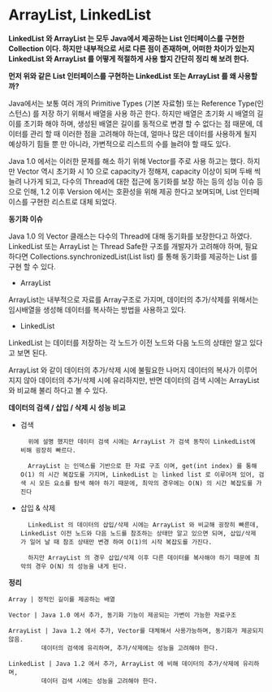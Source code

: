 # ArrayList, LinkedList

**LinkedList 와 ArrayList 는 모두 Java에서 제공하는 List 인터페이스를 구현한 Collection 이다. 
하지만 내부적으로 서로 다른 점이 존재하며, 어떠한 차이가 있는지 LinkedList 와 ArrayList 를 어떻게 적절하게 사용 할지 간단히 정리 해 보려 한다.** 


**먼저 위와 같은 List 인터페이스를 구현하는 LinkedList 또는 ArrayList 를 왜 사용할까?**

Java에서는 보통 여러 개의 Primitive Types (기본 자료형) 또는 Reference Type(인스턴스) 를 저장 하기 위해서 배열을 사용 하곤 한다. 
하지만 배열은 초기화 시 배열의 길이를 초기화 해야 하며, 생성된 배열은 길이를 동적으로 변경 할 수 없다는 점 때문에, 
데이터를 관리 할 때 이러한 점을 고려해야 하는데, 얼마나 많은 데이터를 사용하게 될지 예상하기 힘들 뿐 만 아니라, 가변적으로 리스트의 수를 늘려야 할 때도 있다.

Java 1.0 에서는 이러한 문제를 해소 하기 위해 Vector를 주로 사용 하고는 했다.
하지만 Vector 역시 초기화 시 10 으로 capacity가 정해져, capacity 이상이 되며 두배 씩 늘려 나가게 되고, 
다수의 Thread에 대한 접근에 동기화를 보장 하는 등의 성능 이슈 등으로 인해, 
1.2 이후 Version 에서는 호환성을 위해 제공 한다고 보며되며, List 인터페이스를 구현한 리스트로 대체 되었다.


**동기화 이슈**

Java 1.0 의 Vector 클래스는 다수의 Thread에 대해 동기화를 보장한다고 하였다. LinkedList 또는 ArrayList 는 Thread Safe한 구조를 개발자가 고려해야 하며, 필요하다면 Collections.synchronizedList(List<T> list)  를 통해 동기화를 제공하는 List 를 구현 할 수 있다.

- ArrayList

ArrayList는 내부적으로 자료를 Array구조로 가지며, 데이터의 추가/삭제를 위해서는 임시배열을 생성해 데이터를 복사하는 방법을 사용하고 있다.

- LinkedList

LinkedList 는 데이터를 저장하는 각 노드가 이전 노드와 다음 노드의 상태만 알고 있다고 보면 된다. 

ArrayList 와 같이 데이터의 추가/삭제 시에 불필요한 나머지 데이터의 복사가 이루어 지지 않아 데이터의 추가/삭제 시에 유리하지만, 반면 데이터의 검색 시에는 ArrayList 와 비교해 불리 하다고 볼 수 있다.


**데이터의 검색 / 삽입 / 삭제 시 성능 비교**

- 검색

		위에 설명 했지만 데이터 검색 시에는 ArrayList 가 검색 동작이 LinkedList에 비해 굉장히 빠르다. 

		ArrayList 는 인덱스를 기반으로 한 자료 구조 이며, get(int index) 를 통해 O(1) 의 시간 복잡도를 가지며, LinkedList 는 linked list 로 이루어져 있어, 검색 시 모든 요소를 탐색 해야 하기 때문에, 최악의 경우에는 O(N) 의 시간 복잡도를 가진다



- 삽입 & 삭제

		LinkedList 의 데이터의 삽입/삭제 시에는 ArrayList 와 비교해 굉장히 빠른데, LinkedList 이전 노드와 다음 노드를 참조하는 상태만 알고 있으면 되며, 삽입/삭제 가 일어 날 때 참조 상태만 변경 하여 O(1)의 시작 복잡도를 가진다. 

		하지만 ArrayList 의 경우 삽입/삭제 이후 다른 데이터를 복사해야 하기 때문에 최악의 경우 O(N) 의 성능을 내게 된다.



__정리__

	Array | 정적인 길이를 제공하는 배열
	
	Vector | Java 1.0 에서 추가, 동기화 기능이 제공되는 가변이 가능한 자료구조

	ArrayList | Java 1.2 에서 추가, Vector를 대체해서 사용가능하며, 동기화가 제공되지 않음. 
             데이터의 검색에 유리하며, 추가/삭제에는 성능을 고려해야 한다.

	LinkedList | Java 1.2 에서 추가, ArrayList 에 비해 데이터의 추가/삭제에 유리하며, 
			 데이터 검색 시에는 성능을 고려해야 한다.
